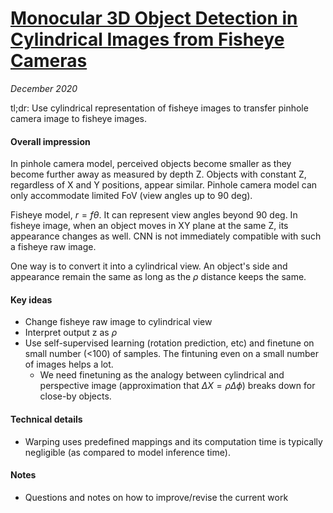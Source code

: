 # [Monocular 3D Object Detection in Cylindrical Images from Fisheye Cameras](https://arxiv.org/abs/2003.03759)

_December 2020_

tl;dr: Use cylindrical representation of fisheye images to transfer pinhole camera image to fisheye images. 

#### Overall impression
In pinhole camera model, perceived objects become smaller as they become further away as measured by depth Z. Objects with constant Z, regardless of X and Y positions, appear similar. Pinhole camera model can only accommodate limited FoV (view angles up to 90 deg).

Fisheye model, $r = f\theta$. It can represent view angles beyond 90 deg. In fisheye image, when an object moves in XY plane at the same Z, its appearance changes as well. CNN is not immediately compatible with such a fisheye raw image. 

One way is to convert it into a cylindrical view. An object's side and appearance remain the same as long as the $\rho$ distance keeps the same.

#### Key ideas 
- Change fisheye raw image to cylindrical view
- Interpret output z as $\rho$
- Use self-supervised learning (rotation prediction, etc) and finetune on small number (<100) of samples. The fintuning even on a small number of images helps a lot. 
	- We need finetuning as the analogy between cylindrical and perspective image (approximation that $\Delta X = \rho \Delta \phi$) breaks down for close-by objects. 

#### Technical details
- Warping uses predefined mappings and its computation time is typically negligible (as compared to model inference time).

#### Notes
- Questions and notes on how to improve/revise the current work  

